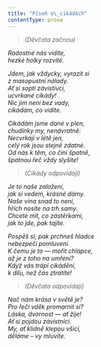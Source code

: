 ```yaml
---
title: "Píseň o\_cikádách"
contentType: prose
---
```


> _(Děvčata začnou)_

_Radostné nás vidíte,  
hezké holky rozvité._

_Jdem, jak vždycky, vyrazit si  
z masopustní nálady.  
Ať si soptí závistivci,  
ucvrkané cikády!  
Nic jim není bez vady,  
cikádám, co vidíte._

_Cikádám jsme dané v plen,  
chudinky my, nenávratně:  
Necvrkají v létě jen,  
celý rok jsou stejně zdatné.  
Od nás k těm, co činí špatně,  
špatnou řeč vždy slyšíte!_

> _(Cikády odpovídají)_

_Je to naše založení,  
jak si vedem, krásné dámy.  
Naše vina snad to není,  
hřích nosíte na trh samy.  
Chcete mít, co zástěrkami,  
jak to jde, pak tajíte._

_Pospěš si, pak prchneš hladce  
nebezpečí pomluvení.  
K čemu je to — mořit chlapce,  
až je z toho na umření?  
Když vás trápí cikádění,  
k dílu, než čas ztratíte!_

> _(Děvčata odpovídají)_

_Nač nám krása v světě je?  
Pro řeči vděk promarnit si?  
Láska, dvornost — ať žije!  
Ať si pojdou závistníci.  
My, ať klidně klepou všici,  
děláme – vy mluvíte._
